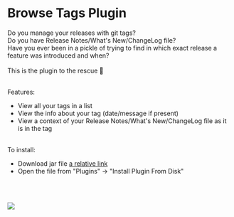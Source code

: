 # Browse Tags Plugin
Do you manage your releases with git tags?<br>
Do you have Release Notes/What's New/ChangeLog file?<br>
Have you ever been in a pickle of trying to find in which exact release a feature was introduced and when?<br><br>
This is the plugin to the rescue  :tada:
<br><br>

Features:
- View all your tags in a list
- View the info about your tag (date/message if present)
- View a context of your Release Notes/What's New/ChangeLog file as it is in the tag
<br><br>
  
To install:
- Download jar file [a relative link](build/libs/browse-tags-plugin-1.0.jar)
- Open the file from "Plugins" -> "Install Plugin From Disk"

<br><br>
  
<img src="browse_tags_plugin.gif">

